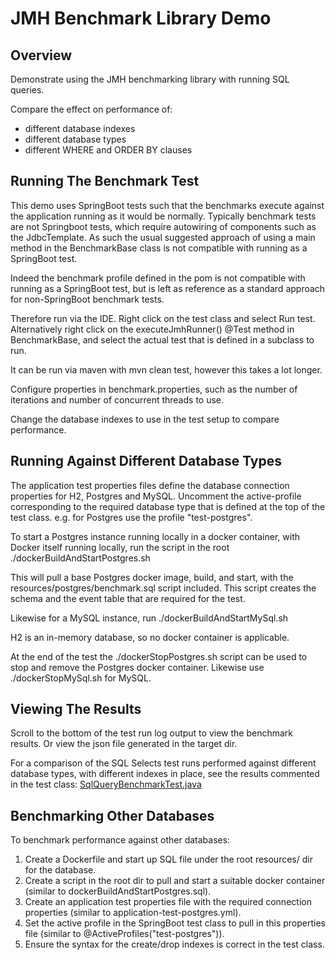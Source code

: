 # JMH Benchmark Library Demo

## Overview

Demonstrate using the JMH benchmarking library with running SQL queries.

Compare the effect on performance of:

- different database indexes
- different database types
- different WHERE and ORDER BY clauses

## Running The Benchmark Test

This demo uses SpringBoot tests such that the benchmarks execute against the application running as it would be normally.  Typically benchmark tests are not Springboot tests, which require autowiring of components such as the JdbcTemplate.   As such the usual suggested approach of using a main method in the BenchmarkBase class is not compatible with running as a SpringBoot test.

Indeed the benchmark profile defined in the pom is not compatible with running as a SpringBoot test, but is left as reference as a standard approach for non-SpringBoot benchmark tests.

Therefore run via the IDE.  Right click on the test class and select Run test.  Alternatively right click on the executeJmhRunner() @Test method in BenchmarkBase, and select the actual test that is defined in a subclass to run.

It can be run via maven with mvn clean test, however this takes a lot longer. 

Configure properties in benchmark.properties, such as the number of iterations and number of concurrent threads to use.

Change the database indexes to use in the test setup to compare performance.

## Running Against Different Database Types

The application test properties files define the database connection properties for H2, Postgres and MySQL.  Uncomment the active-profile corresponding to the required database type that is defined at the top of the test class.  e.g. for Postgres use the profile "test-postgres". 

To start a Postgres instance running locally in a docker container, with Docker itself running locally, run the script in the root ./dockerBuildAndStartPostgres.sh

This will pull a base Postgres docker image, build, and start, with the resources/postgres/benchmark.sql script included.  This script creates the schema and the event table that are required for the test.

Likewise for a MySQL instance, run ./dockerBuildAndStartMySql.sh

H2 is an in-memory database, so no docker container is applicable.

At the end of the test the ./dockerStopPostgres.sh script can be used to stop and remove the Postgres docker container.  Likewise use ./dockerStopMySql.sh for MySQL. 

## Viewing The Results

Scroll to the bottom of the test run log output to view the benchmark results.  Or view the json file generated in the target dir.

For a comparison of the SQL Selects test runs performed against different database types, with different indexes in place, see the results commented in the test class:
[SqlQueryBenchmarkTest.java](./src/test/java/com/aztec/jmh/benchmark/SqlQueryBenchmarkTest.java)

## Benchmarking Other Databases

To benchmark performance against other databases:

1. Create a Dockerfile and start up SQL file under the root resources/ dir for the database.
1. Create a script in the root dir to pull and start a suitable docker container (similar to dockerBuildAndStartPostgres.sql).
2. Create an application test properties file with the required connection properties (similar to application-test-postgres.yml).
3. Set the active profile in the SpringBoot test class to pull in this properties file (similar to @ActiveProfiles("test-postgres")).
4. Ensure the syntax for the create/drop indexes is correct in the test class. 
